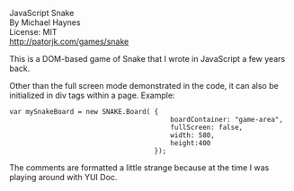 JavaScript Snake<br/>
By Michael Haynes<br/>
License: MIT<br/>
http://patorjk.com/games/snake

This is a DOM-based game of Snake that I wrote in JavaScript a few years back.

Other than the full screen mode demonstrated in the code, it can also be 
initialized in div tags within a page. Example:

    var mySnakeBoard = new SNAKE.Board( {
                                            boardContainer: "game-area",
                                            fullScreen: false,
                                            width: 580,
                                            height:400
                                        });
                                    
The comments are formatted a little strange because at the time I was playing
around with YUI Doc.
